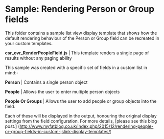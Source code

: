 Sample: Rendering Person or Group fields
================

This folder contains a sample list view display template that shows how the default rendering behaviour of the Person or Group field can be recreated in your custom templates.

__csr_ovr_RenderPeopleField.js__             | This template renders a single page of results without any paging ability

This sample was created with a specific set of fields in a custom list in mind:-

__Person__ | Contains a single person object

__People__ | Allows the user to enter multiple person objects

__People Or Groups__ | Allows the user to add people or group objects into the field.


Each of these will be displayed in the output, honouring the original display settings from the field configuration. For more details, [please see this blog post.] (http://www.myfatblog.co.uk/index.php/2015/12/rendering-people-or-group-fields-in-custom-jslink-display-templates/)